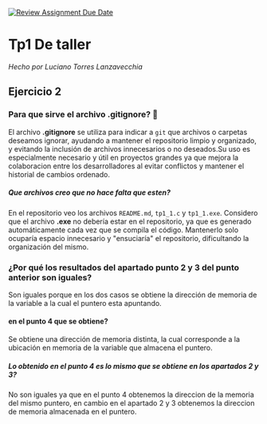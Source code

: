 [![Review Assignment Due Date](https://classroom.github.com/assets/deadline-readme-button-22041afd0340ce965d47ae6ef1cefeee28c7c493a6346c4f15d667ab976d596c.svg)](https://classroom.github.com/a/kl-E8VQf)

# Tp1 De taller
_Hecho por Luciano Torres Lanzavecchia_
## Ejercicio 2
### Para que sirve el archivo .gitignore? 🤔
El archivo **.gitignore** se utiliza para indicar a `git` que archivos o carpetas deseamos ignorar, ayudando a mantener el repositorio limpio y organizado, y evitando la inclusión de archivos innecesarios o no deseados.Su uso es especialmente necesario y útil en proyectos grandes ya que mejora la colaboracion entre los desarrolladores al evitar conflictos y mantener el historial de cambios ordenado.

##### Que archivos creo que no hace falta que esten?
En el repositorio veo los archivos `README.md`, `tp1_1.c` y `tp1_1.exe`. Considero que el archivo **.exe** no debería estar en el repositorio, ya que es generado automáticamente cada vez que se compila el código. Mantenerlo solo ocuparía espacio innecesario y "ensuciaría" el repositorio, dificultando la organización del mismo.

### ¿Por qué los resultados del apartado punto 2 y 3 del punto anterior son iguales?
Son iguales porque en los dos casos se obtiene la dirección de memoria de la variable a la cual el puntero esta apuntando.
#### en el punto 4 que se obtiene?
Se obtiene una dirección de memoria distinta, la cual corresponde a la ubicación en memoria de la variable que almacena el puntero.
##### Lo obtenido en el punto 4 es lo mismo que se obtiene en los apartados 2 y 3?
No son iguales ya que en el punto 4 obtenemos la direccion de la memoria del mismo puntero, en cambio en el apartado 2 y 3 obtenemos la direccion de memoria almacenada en el puntero.
